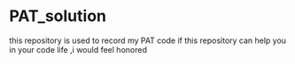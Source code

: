 # PAT_solution
this repository is used to record my PAT code
if this repository can help you in your code life ,i would feel honored
